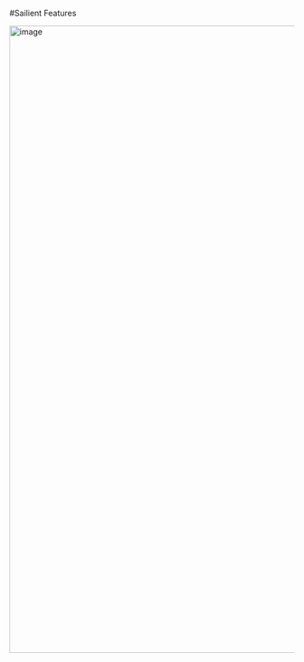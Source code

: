 #Sailient Features

<img width="1095" height="1108" alt="image" src="https://github.com/user-attachments/assets/abbbb4ca-bfca-4126-ac01-250903f73a61" />
